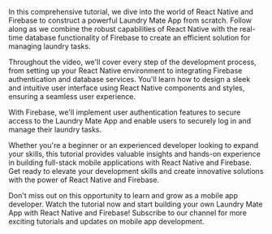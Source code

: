 In this comprehensive tutorial, we dive into the world of React Native and Firebase to construct a powerful Laundry Mate App from scratch. Follow along as we combine the robust capabilities of React Native with the real-time database functionality of Firebase to create an efficient solution for managing laundry tasks.

Throughout the video, we'll cover every step of the development process, from setting up your React Native environment to integrating Firebase authentication and database services. You'll learn how to design a sleek and intuitive user interface using React Native components and styles, ensuring a seamless user experience.

With Firebase, we'll implement user authentication features to secure access to the Laundry Mate App and enable users to securely log in and manage their laundry tasks.

Whether you're a beginner or an experienced developer looking to expand your skills, this tutorial provides valuable insights and hands-on experience in building full-stack mobile applications with React Native and Firebase. Get ready to elevate your development skills and create innovative solutions with the power of React Native and Firebase.

Don't miss out on this opportunity to learn and grow as a mobile app developer. Watch the tutorial now and start building your own Laundry Mate App with React Native and Firebase! Subscribe to our channel for more exciting tutorials and updates on mobile app development.